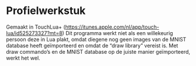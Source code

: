 # Profielwerkstuk
Gemaakt in TouchLua+ (https://itunes.apple.com/nl/app/touch-lua/id525273327?mt=8)
Dit programma werkt niet als een willekeurig persoon deze in Lua plakt, omdat diegene nog geen images van de MNIST database heeft geïmporteerd en omdat de “draw library” vereist is. 
Met draw commando’s en de MNIST database op de juiste manier geïmporteerd, werkt het wel.

